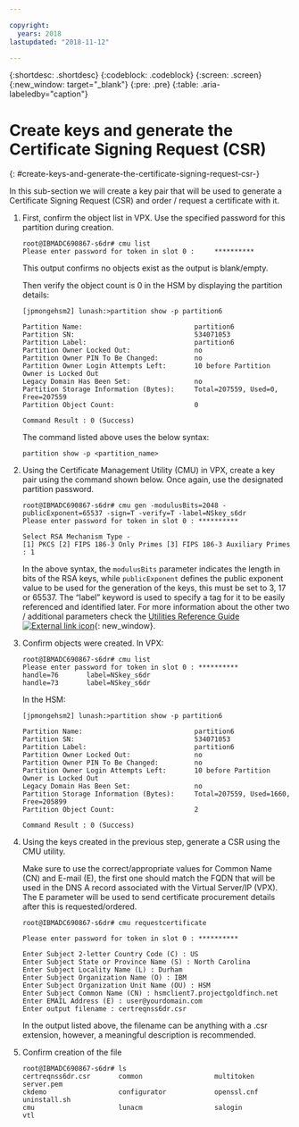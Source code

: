 ```yaml
---

copyright:
  years: 2018
lastupdated: "2018-11-12"

---
```


{:shortdesc: .shortdesc}
{:codeblock: .codeblock}
{:screen: .screen}
{:new_window: target="_blank"}
{:pre: .pre}
{:table: .aria-labeledby="caption"}

# Create keys and generate the Certificate Signing Request (CSR)
{: #create-keys-and-generate-the-certificate-signing-request-csr-}

In this sub-section we will create a key pair that will be used to generate a Certificate Signing Request (CSR) and order / request a certificate with it.

1.	First, confirm the object list in VPX. Use the specified password for this partition during creation.

	```
	root@IBMADC690867-s6dr# cmu list
	Please enter password for token in slot 0 : 	**********
	```

	This output confirms no objects exist as the output is blank/empty.

	Then verify the object count is 0 in the HSM by displaying the partition details:

	```
	[jpmongehsm2] lunash:>partition show -p partition6

	Partition Name:                            partition6
	Partition SN:                              534071053
	Partition Label:                           partition6
	Partition Owner Locked Out:                no
	Partition Owner PIN To Be Changed:         no
	Partition Owner Login Attempts Left:       10 before Partition Owner is Locked Out
	Legacy Domain Has Been Set:                no
	Partition Storage Information (Bytes):     Total=207559, Used=0, Free=207559
	Partition Object Count:                    0

	Command Result : 0 (Success)
	```

	The command listed above uses the below syntax:

	```
	partition show -p <partition_name>
	```

2.	Using the Certificate Management Utility (CMU) in VPX, create a key pair using the command shown below. Once again, use the designated partition password.

	```
	root@IBMADC690867-s6dr# cmu gen -modulusBits=2048 -publicExponent=65537 -sign=T -verify=T -label=NSkey_s6dr
	Please enter password for token in slot 0 : **********

	Select RSA Mechanism Type -
	[1] PKCS [2] FIPS 186-3 Only Primes [3] FIPS 186-3 Auxiliary Primes : 1
	```

	In the above syntax, the `modulusBits` parameter indicates the length in bits of the RSA keys, while `publicExponent` defines the public exponent value to be used for the generation of the keys, this must be set to 3, 17 or 65537. The “label” keyword is used to specify a tag for it to be easily referenced and identified later. For more information about the other two / additional parameters check the [Utilities Reference Guide ![External link icon](../../icons/launch-glyph.svg "External link icon")](https://public.dhe.ibm.com/cloud/bluemix/network/vpx/utilities_reference_guide.pdf){: new_window}.

3.	Confirm objects were created. In VPX:

	```
	root@IBMADC690867-s6dr# cmu list
	Please enter password for token in slot 0 : **********
	handle=76       label=NSkey_s6dr
	handle=73       label=NSkey_s6dr
	```

	In the HSM:

	```
	[jpmongehsm2] lunash:>partition show -p partition6

	Partition Name:                            partition6
	Partition SN:                              534071053
	Partition Label:                           partition6
	Partition Owner Locked Out:                no
	Partition Owner PIN To Be Changed:         no
	Partition Owner Login Attempts Left:       10 before Partition Owner is Locked Out
	Legacy Domain Has Been Set:                no
	Partition Storage Information (Bytes):     Total=207559, Used=1660,  Free=205899
	Partition Object Count:                    2

	Command Result : 0 (Success)
	```

4.	Using the keys created in the previous step, generate a CSR using the CMU utility.

	Make sure to use the correct/appropriate values for Common Name (CN) and E-mail (E), the first one should match the FQDN that will be used in the DNS A record associated with the Virtual Server/IP (VPX). The E parameter will be used to send certificate procurement details after this is requested/ordered.

	```
	root@IBMADC690867-s6dr# cmu requestcertificate

	Please enter password for token in slot 0 : **********

	Enter Subject 2-letter Country Code (C) : US
	Enter Subject State or Province Name (S) : North Carolina
	Enter Subject Locality Name (L) : Durham
	Enter Subject Organization Name (O) : IBM
	Enter Subject Organization Unit Name (OU) : HSM
	Enter Subject Common Name (CN) : hsmclient7.projectgoldfinch.net   
	Enter EMAIL Address (E) : user@yourdomain.com
	Enter output filename : certreqnss6dr.csr
	```

	In the output listed above, the filename can be anything with a .csr extension, however, a meaningful description is recommended.

5.	Confirm creation of the file

	```
	root@IBMADC690867-s6dr# ls
	certreqnss6dr.csr       common                  multitoken              	server.pem
	ckdemo                  configurator            openssl.cnf             	uninstall.sh
	cmu                     lunacm                  salogin                 vtl
	```

